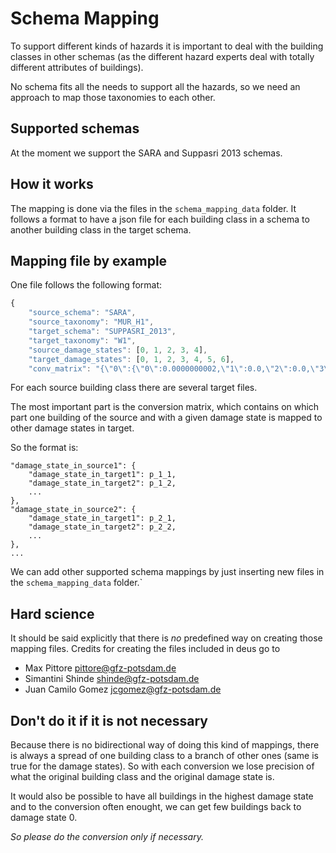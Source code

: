 # Schema Mapping

To support different kinds of hazards it is important to
deal with the building classes in other schemas (as the different
hazard experts deal with totally different attributes of buildings).

No schema fits all the needs to support all the hazards, so we need
an approach to map those taxonomies to each other.

## Supported schemas
At the moment we support the SARA and Suppasri 2013 schemas.

## How it works
The mapping is done via the files in the `schema_mapping_data` folder.
It follows a format to have a json file for each building class in a schema to
another building class in the target schema.

## Mapping file by example
One file follows the following format:

```javascript
{
    "source_schema": "SARA",
    "source_taxonomy": "MUR_H1", 
    "target_schema": "SUPPASRI_2013", 
    "target_taxonomy": "W1", 
    "source_damage_states": [0, 1, 2, 3, 4], 
    "target_damage_states": [0, 1, 2, 3, 4, 5, 6], 
    "conv_matrix": "{\"0\":{\"0\":0.0000000002,\"1\":0.0,\"2\":0.0,\"3\":2.147685954e-17,...
```

For each source building class there are several target files.

The most important part is the conversion matrix, which contains on which part one building of the
source and with a given damage state is mapped to other damage states in target.

So the format is:

```
"damage_state_in_source1": {
    "damage_state_in_target1": p_1_1,
    "damage_state_in_target2": p_1_2,
    ...
},
"damage_state_in_source2": {
    "damage_state_in_target1": p_2_1,
    "damage_state_in_target2": p_2_2,
    ...
},
...
```

We can add other supported schema mappings by just inserting new files in the `schema_mapping_data`
folder.`

## Hard science

It should be said explicitly that there is *no* predefined way on creating those mapping files.
Credits for creating the files included in deus go to
- Max Pittore <pittore@gfz-potsdam.de>
- Simantini Shinde <shinde@gfz-potsdam.de>
- Juan Camilo Gomez <jcgomez@gfz-potsdam.de>

## Don't do it if it is not necessary

Because there is no bidirectional way of doing this kind of mappings, there is always a spread of one
building class to a branch of other ones (same is true for the damage states).
So with each conversion we lose precision of what the original building class and the original damage state
is.

It would also be possible to have all buildings in the highest damage state and to the conversion often enought,
we can get few buildings back to damage state 0.

*So please do the conversion only if necessary.*
